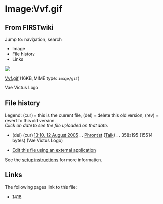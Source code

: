 # Image:Vvf.gif

## From FIRSTwiki

Jump to: navigation, search

- Image
- File history
- Links

![](/media/3/33/Vvf.gif)

[Vvf.gif](/media/3/33/Vvf.gif "Vvf.gif") (16KB, MIME type: `image/gif`)

Vae Victus Logo

## File history

Legend: (cur) = this is the current file, (del) = delete this old version, (rev) = revert to this old version.<br>
_Click on date to see the file uploaded on that date_.

- (del) (cur) [13:10, 12 August 2005](/media/3/33/Vvf.gif "/media/3/33/Vvf.gif") . . [Phrontist](User:Phrontist "User:Phrontist") ([Talk](User_talk:Phrontist "User talk:Phrontist")) . . 358x195 (15514 bytes) (Vae Victus Logo)

- [Edit this file using an external application](/index.php?title=Image:Vvf.gif&action=edit&externaledit=true&mode=file "Image:Vvf.gif")

See the [setup instructions](http://meta.wikimedia.org/wiki/Help:External_editors "http://meta.wikimedia.org/wiki/Help:External_editors") for more information.

## Links

The following pages link to this file:

- [1418](1418 "1418")
